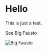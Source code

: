 # Hello
This is just a test.

See Big Fausto

![Big Fausto](https://statig3.akamaized.net/bancodeimagens/af/gr/hg/afgrhgnkx2vvo4hcny0y8fywv.jpg)
